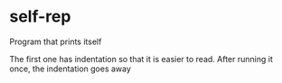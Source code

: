 # self-rep
Program that prints itself

The first one has indentation so that it is easier to read. After running it once, the indentation goes away
